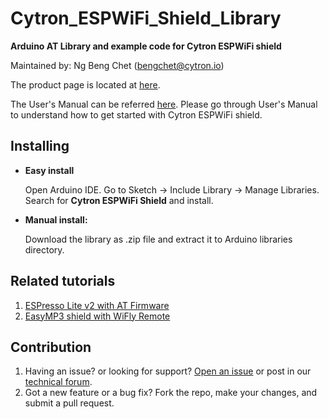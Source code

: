 # Cytron_ESPWiFi_Shield_Library

**Arduino AT Library and example code for Cytron ESPWiFi shield**

Maintained by: Ng Beng Chet ([bengchet@cytron.io](mailto:bengchet@cytron.io))

The product page is located at <a href="http://www.cytron.com.my/p-shield-esp-wifi" target="_blank">here</a>.

The User's Manual can be referred [here](https://docs.google.com/document/d/1LFCe6MTNQh_0EBHRgc0f6n_hDLNUG8sFuM53oBJG8eE/view). Please go through User's Manual to understand how to get started with Cytron ESPWiFi shield.

## Installing
- **Easy install**
 
  Open Arduino IDE. Go to Sketch -> Include Library -> Manage Libraries. Search for **Cytron ESPWiFi Shield** and install.
- **Manual install:**
 
  Download the library as .zip file and extract it to Arduino libraries directory.
  
## Related tutorials
1. [ESPresso Lite v2 with AT Firmware](https://tutorial.cytron.io/2017/02/14/espresso-lite-v2-with-at-firmware/)
2. [EasyMP3 shield with WiFly Remote](https://tutorial.cytron.io/2016/12/01/easymp3-shield-with-wifly-remote/)

## Contribution
1. Having an issue? or looking for support? [Open an issue](https://github.com/CytronTechnologies/CytronWiFiShield/issues) or post in our [technical forum](http://forum.cytron.com.my/).
2. Got a new feature or a bug fix? Fork the repo, make your changes, and submit a pull request.
